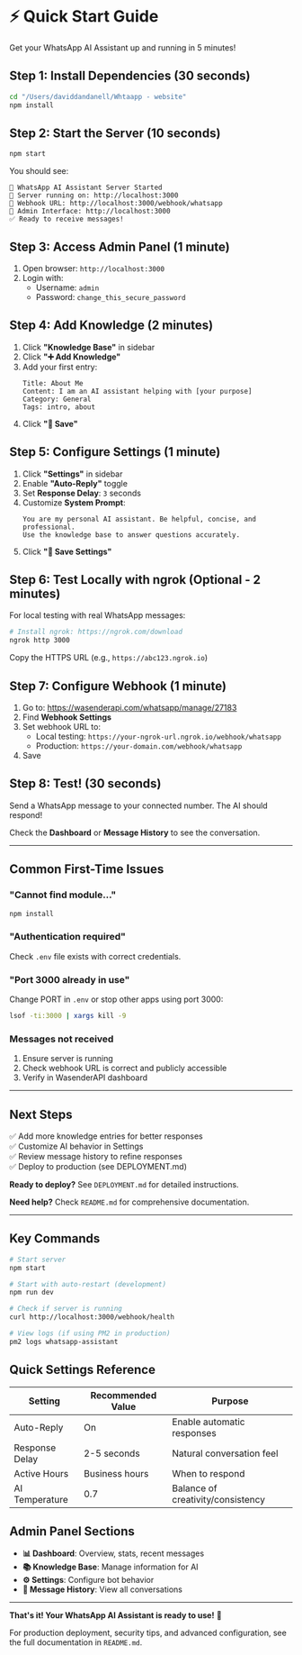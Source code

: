 # ⚡ Quick Start Guide

Get your WhatsApp AI Assistant up and running in 5 minutes!

## Step 1: Install Dependencies (30 seconds)

```bash
cd "/Users/daviddandanell/Whtaapp - website"
npm install
```

## Step 2: Start the Server (10 seconds)

```bash
npm start
```

You should see:
```
🚀 WhatsApp AI Assistant Server Started
📍 Server running on: http://localhost:3000
📱 Webhook URL: http://localhost:3000/webhook/whatsapp
🔧 Admin Interface: http://localhost:3000
✅ Ready to receive messages!
```

## Step 3: Access Admin Panel (1 minute)

1. Open browser: `http://localhost:3000`
2. Login with:
   - Username: `admin`
   - Password: `change_this_secure_password`

## Step 4: Add Knowledge (2 minutes)

1. Click **"Knowledge Base"** in sidebar
2. Click **"➕ Add Knowledge"**
3. Add your first entry:
   ```
   Title: About Me
   Content: I am an AI assistant helping with [your purpose]
   Category: General
   Tags: intro, about
   ```
4. Click **"💾 Save"**

## Step 5: Configure Settings (1 minute)

1. Click **"Settings"** in sidebar
2. Enable **"Auto-Reply"** toggle
3. Set **Response Delay**: `3` seconds
4. Customize **System Prompt**:
   ```
   You are my personal AI assistant. Be helpful, concise, and professional.
   Use the knowledge base to answer questions accurately.
   ```
5. Click **"💾 Save Settings"**

## Step 6: Test Locally with ngrok (Optional - 2 minutes)

For local testing with real WhatsApp messages:

```bash
# Install ngrok: https://ngrok.com/download
ngrok http 3000
```

Copy the HTTPS URL (e.g., `https://abc123.ngrok.io`)

## Step 7: Configure Webhook (1 minute)

1. Go to: https://wasenderapi.com/whatsapp/manage/27183
2. Find **Webhook Settings**
3. Set webhook URL to:
   - Local testing: `https://your-ngrok-url.ngrok.io/webhook/whatsapp`
   - Production: `https://your-domain.com/webhook/whatsapp`
4. Save

## Step 8: Test! (30 seconds)

Send a WhatsApp message to your connected number. The AI should respond!

Check the **Dashboard** or **Message History** to see the conversation.

---

## Common First-Time Issues

### "Cannot find module..."
```bash
npm install
```

### "Authentication required"
Check `.env` file exists with correct credentials.

### "Port 3000 already in use"
Change PORT in `.env` or stop other apps using port 3000:
```bash
lsof -ti:3000 | xargs kill -9
```

### Messages not received
1. Ensure server is running
2. Check webhook URL is correct and publicly accessible
3. Verify in WasenderAPI dashboard

---

## Next Steps

✅ Add more knowledge entries for better responses  
✅ Customize AI behavior in Settings  
✅ Review message history to refine responses  
✅ Deploy to production (see DEPLOYMENT.md)  

**Ready to deploy?** See `DEPLOYMENT.md` for detailed instructions.

**Need help?** Check `README.md` for comprehensive documentation.

---

## Key Commands

```bash
# Start server
npm start

# Start with auto-restart (development)
npm run dev

# Check if server is running
curl http://localhost:3000/webhook/health

# View logs (if using PM2 in production)
pm2 logs whatsapp-assistant
```

## Quick Settings Reference

| Setting | Recommended Value | Purpose |
|---------|------------------|---------|
| Auto-Reply | On | Enable automatic responses |
| Response Delay | 2-5 seconds | Natural conversation feel |
| Active Hours | Business hours | When to respond |
| AI Temperature | 0.7 | Balance of creativity/consistency |

## Admin Panel Sections

- **📊 Dashboard**: Overview, stats, recent messages
- **📚 Knowledge Base**: Manage information for AI
- **⚙️ Settings**: Configure bot behavior
- **💬 Message History**: View all conversations

---

**That's it! Your WhatsApp AI Assistant is ready to use!** 🎉

For production deployment, security tips, and advanced configuration, see the full documentation in `README.md`.

